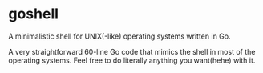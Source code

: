 # goshell
A minimalistic shell for UNIX(-like) operating systems written in Go.

A very straightforward 60-line Go code that mimics the shell in most of the operating systems. Feel free to do literally anything you want(hehe) with it.
